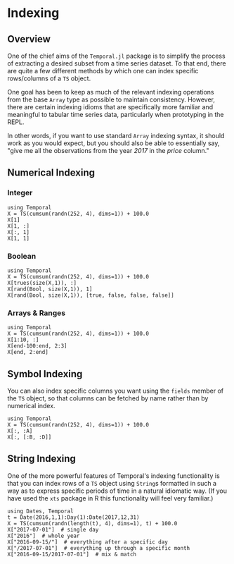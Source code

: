 # Indexing

## Overview
One of the chief aims of the `Temporal.jl` package is to simplify the process of extracting a desired subset from a time series dataset. To that end, there are quite a few different methods by which one can index specific rows/columns of a `TS` object.

One goal has been to keep as much of the relevant indexing operations from the base `Array` type as possible to maintain consistency. However, there are certain indexing idioms that are specifically more familiar and meaningful to tabular time series data, particularly when prototyping in the REPL.

In other words, if you want to use standard `Array` indexing syntax, it should work as you would expect, but you should also be able to essentially say, "give me all the observations from the year _2017_ in the _price_ column."

## Numerical Indexing

### Integer

```@repl
using Temporal
X = TS(cumsum(randn(252, 4), dims=1)) + 100.0
X[1]
X[1, :]
X[:, 1]
X[1, 1]
```

### Boolean

```@repl
using Temporal
X = TS(cumsum(randn(252, 4), dims=1)) + 100.0
X[trues(size(X,1)), :]
X[rand(Bool, size(X,1)), 1]
X[rand(Bool, size(X,1)), [true, false, false, false]]
```

### Arrays & Ranges

```@repl
using Temporal
X = TS(cumsum(randn(252, 4), dims=1)) + 100.0
X[1:10, :]
X[end-100:end, 2:3]
X[end, 2:end]
```

## Symbol Indexing

You can also index specific columns you want using the `fields` member of the `TS` object, so that columns can be fetched by name rather than by numerical index.

```@repl
using Temporal
X = TS(cumsum(randn(252, 4), dims=1)) + 100.0
X[:, :A]
X[:, [:B, :D]]
```

## String Indexing

One of the more powerful features of Temporal's indexing functionality is that you can index rows of a `TS` object using `String`s formatted in such a way as to express specific periods of time in a natural idiomatic way. (If you have used the `xts` package in R this functionality will feel very familiar.)

```@repl
using Dates, Temporal
t = Date(2016,1,1):Day(1):Date(2017,12,31)
X = TS(cumsum(randn(length(t), 4), dims=1), t) + 100.0
X["2017-07-01"]  # single day
X["2016"]  # whole year
X["2016-09-15/"]  # everything after a specific day
X["/2017-07-01"]  # everything up through a specific month
X["2016-09-15/2017-07-01"]  # mix & match
```
